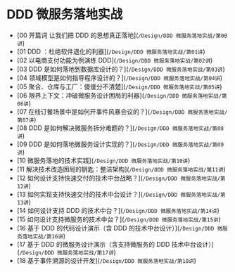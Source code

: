 # DDD 微服务落地实战

- \[00 开篇词 让我们把 DDD 的思想真正落地\](`/Design/DDD 微服务落地实战/第00讲`)
- \[01 DDD ：杜绝软件退化的利器\](`/Design/DDD 微服务落地实战/第01讲`)
- \[02 以电商支付功能为例演练 DDD\](`/Design/DDD 微服务落地实战/第02讲`)
- \[03 DDD 是如何落地到数据库设计的？\](`/Design/DDD 微服务落地实战/第03讲`)
- \[04 领域模型是如何指导程序设计的？\](`/Design/DDD 微服务落地实战/第04讲`)
- \[05 聚合、仓库与工厂：傻傻分不清楚\](`/Design/DDD 微服务落地实战/第05讲`)
- \[06 限界上下文：冲破微服务设计困局的利器\](`/Design/DDD 微服务落地实战/第06讲`)
- \[07 在线订餐场景中是如何开事件风暴会议的？\](`/Design/DDD 微服务落地实战/第07讲`)
- \[08 DDD 是如何解决微服务拆分难题的？\](`/Design/DDD 微服务落地实战/第08讲`)
- \[09 DDD 是如何落地微服务设计实现的？\](`/Design/DDD 微服务落地实战/第09讲`)
- \[10 微服务落地的技术实践\](`/Design/DDD 微服务落地实战/第10讲`)
- \[11 解决技术改造困局的钥匙：整洁架构\](`/Design/DDD 微服务落地实战/第11讲`)
- \[12 如何设计支持快速交付的技术中台战略？\](`/Design/DDD 微服务落地实战/第12讲`)
- \[13 如何实现支持快速交付的技术中台设计？\](`/Design/DDD 微服务落地实战/第13讲`)
- \[14 如何设计支持 DDD 的技术中台？\](`/Design/DDD 微服务落地实战/第14讲`)
- \[15 如何设计支持微服务的技术中台？\](`/Design/DDD 微服务落地实战/第15讲`)
- \[16 基于 DDD 的代码设计演示（含 DDD 的技术中台设计）\](`/Design/DDD 微服务落地实战/第16讲`)
- \[17 基于 DDD 的微服务设计演示（含支持微服务的 DDD 技术中台设计）\](`/Design/DDD 微服务落地实战/第17讲`)
- \[18 基于事件溯源的设计开发\](`/Design/DDD 微服务落地实战/第18讲`)
